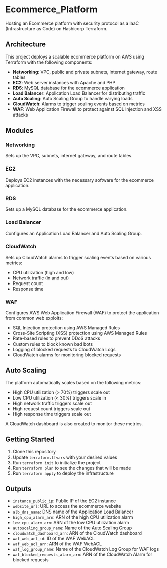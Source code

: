 # Ecommerce_Platform

Hosting an Ecommerce platform with security protocol as a IaaC (Infrastructure as Code) on Hashicorp Terraform.

## Architecture

This project deploys a scalable ecommerce platform on AWS using Terraform with the following components:

- **Networking**: VPC, public and private subnets, internet gateway, route tables
- **EC2**: Web server instances with Apache and PHP
- **RDS**: MySQL database for the ecommerce application
- **Load Balancer**: Application Load Balancer for distributing traffic
- **Auto Scaling**: Auto Scaling Group to handle varying loads
- **CloudWatch**: Alarms to trigger scaling events based on metrics
- **WAF**: Web Application Firewall to protect against SQL Injection and XSS attacks

## Modules

### Networking

Sets up the VPC, subnets, internet gateway, and route tables.

### EC2

Deploys EC2 instances with the necessary software for the ecommerce application.

### RDS

Sets up a MySQL database for the ecommerce application.

### Load Balancer

Configures an Application Load Balancer and Auto Scaling Group.

### CloudWatch

Sets up CloudWatch alarms to trigger scaling events based on various metrics:

- CPU utilization (high and low)
- Network traffic (in and out)
- Request count
- Response time

### WAF

Configures AWS Web Application Firewall (WAF) to protect the application from common web exploits:

- SQL Injection protection using AWS Managed Rules
- Cross-Site Scripting (XSS) protection using AWS Managed Rules
- Rate-based rules to prevent DDoS attacks
- Custom rules to block known bad bots
- Logging of blocked requests to CloudWatch Logs
- CloudWatch alarms for monitoring blocked requests

## Auto Scaling

The platform automatically scales based on the following metrics:

- High CPU utilization (> 70%) triggers scale out
- Low CPU utilization (< 30%) triggers scale in
- High network traffic triggers scale out
- High request count triggers scale out
- High response time triggers scale out

A CloudWatch dashboard is also created to monitor these metrics.

## Getting Started

1. Clone this repository
2. Update `terraform.tfvars` with your desired values
3. Run `terraform init` to initialize the project
4. Run `terraform plan` to see the changes that will be made
5. Run `terraform apply` to deploy the infrastructure

## Outputs

- `instance_public_ip`: Public IP of the EC2 instance
- `website_url`: URL to access the ecommerce website
- `alb_dns_name`: DNS name of the Application Load Balancer
- `high_cpu_alarm_arn`: ARN of the high CPU utilization alarm
- `low_cpu_alarm_arn`: ARN of the low CPU utilization alarm
- `autoscaling_group_name`: Name of the Auto Scaling Group
- `cloudwatch_dashboard_arn`: ARN of the CloudWatch dashboard
- `waf_web_acl_id`: ID of the WAF WebACL
- `waf_web_acl_arn`: ARN of the WAF WebACL
- `waf_log_group_name`: Name of the CloudWatch Log Group for WAF logs
- `waf_blocked_requests_alarm_arn`: ARN of the CloudWatch Alarm for blocked requests
